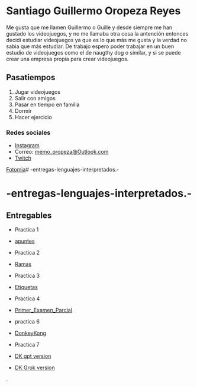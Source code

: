 # Santiago Guillermo Oropeza Reyes 

Me gusta que me llamen Guillermo o Guille y desde siempre me han gustado los videojuegos, y no me llamaba otra cosa la antención entonces decidi estudiar videojuegos ya que es lo que más me gusta y la verdad no sabia que más estudiar. De trabajo espero poder trabajar en un buen estudio de videojuegos como el de naugthy dog o similar, y si se puede crear una empresa propia para crear videojuegos.

## Pasatiempos 
1. Jugar videojuegos 
1. Salir con amigos
1. Pasar en tiempo en familia 
1. Dormir 
1. Hacer ejercicio  

### Redes sociales 

- [Instagram](https://www.instagram.com/gmooropezarey/)
- Correo: memo_oropeza@Outlook.com 
- [Twitch](https://www.twitch.tv/gmooropezarey) 

[Fotomia](Assets/Yo.jpg)# -entregas-lenguajes-interpretados.-
# -entregas-lenguajes-interpretados.-

## Entregables

- Practica 1
- [apuntes](mds/apuntes.md)

- Practica 2
- [Ramas](mds/ramas-fusiones.md)

- Practica 3
- [Etiquetas](mds/etiquetas.md)

- Practica 4 
- [Primer_Examen_Parcial](mds/primer-parcial.md)

- practica 6
- [DonkeyKong](docs/DonkeyKong.md)

- Practica 7 
- [DK gpt version](docs/”practica-6.html%20DK_GPT)
- [DK Grok version](docs/Practica%206.HTML%20DK_grok)


























.